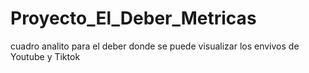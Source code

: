 # Proyecto_El_Deber_Metricas
cuadro analito para el deber donde se puede visualizar los envivos de Youtube y Tiktok
